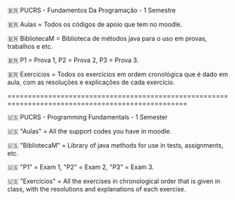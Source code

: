 🇧🇷 PUCRS - Fundamentos Da Programação - 1 Semestre

🇧🇷 Aulas = Todos os códigos de apoio que tem no moodle.

🇧🇷 BibliotecaM = Biblioteca de métodos java para o uso em provas, trabalhos e etc.

🇧🇷 P1 = Prova 1, P2 = Prova 2, P3 = Prova 3.    

🇧🇷 Exercícios = Todos os exercícios em ordem cronológica que é dado em aula, com as resoluções e explicações de cada exercício.

==================================================================================================


🇺🇸 PUCRS - Programming Fundamentals - 1 Semester

🇺🇸 "Aulas" = All the support codes you have in moodle.

🇺🇸 "BibliotecaM" = Library of java methods for use in tests, assignments, etc.

🇺🇸 "P1" = Exam 1, "P2" = Exam 2, "P3" = Exam 3.    

🇺🇸 "Exercícios" = All the exercises in chronological order that is given in class, with the resolutions and explanations of each exercise.
 
